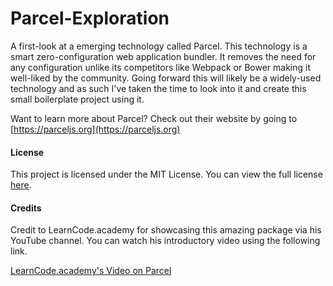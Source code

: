 # Parcel-Exploration

A first-look at a emerging technology called Parcel. This technology is a smart zero-configuration web application bundler. It removes the need for any configuration unlike its competitors like Webpack or Bower making it well-liked by the community. Going forward this will likely be a widely-used technology and as such I've taken the time to look into it and create this small boilerplate project using it.

Want to learn more about Parcel? Check out their website by going to [https://parceljs.org](https://parceljs.org)

#### License

This project is licensed under the MIT License. You can view the full license [here](LICENSE).

#### Credits

Credit to LearnCode.academy for showcasing this amazing package via his YouTube channel. You can watch his introductory video using the following link.

[LearnCode.academy's Video on Parcel](https://youtu.be/b-6BeS-22yw)
